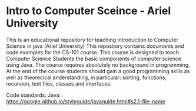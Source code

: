 # Intro to Computer Sceince - Ariel University
This is an educational repository for teaching introduction to Computer Science in java (Ariel University) This repository contains documants and code examples for the CS-101 course. This course is designed to teach Computer Science Students the basic components of computer science using Java. The course requires absolutely no background in programming. At the end of the course students should gain a good programming skills as well as theorecical anderstanding, in particular: sorting, functions, recursion, text files, classes and interfaces.

Code standards: Java: https://google.github.io/styleguide/javaguide.html#s2.1-file-name 
